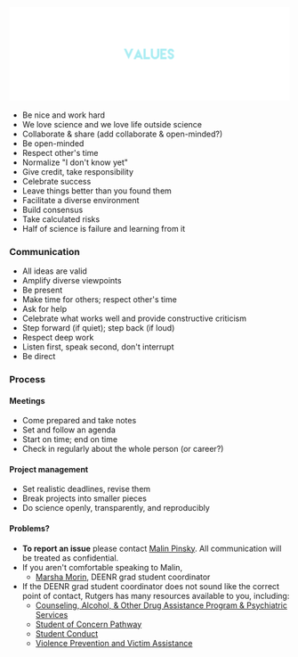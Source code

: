 ![](https://github.com/mstuart1/images/blob/master/IMG_0014.PNG)
- Be nice and work hard
- We love science and we love life outside science
- Collaborate & share (add collaborate & open-minded?)
- Be open-minded
- Respect other's time
- Normalize "I don't know yet"
- Give credit, take responsibility
- Celebrate success
- Leave things better than you found them
- Facilitate a diverse environment
- Build consensus
- Take calculated risks
- Half of science is failure and learning from it
### Communication
- All ideas are valid
- Amplify diverse viewpoints
- Be present
- Make time for others; respect other's time
- Ask for help
- Celebrate what works well and provide constructive criticism
- Step forward (if quiet); step back (if loud)
- Respect deep work
- Listen first, speak second, don't interrupt
- Be direct
### Process
#### Meetings
- Come prepared and take notes
- Set and follow an agenda
- Start on time; end on time
- Check in regularly about the whole person (or career?)
#### Project management
- Set realistic deadlines, revise them
- Break projects into smaller pieces
- Do science openly, transparently, and reproducibly
#### Problems?
- **To report an issue** please contact [Malin Pinsky](https://github.com/mpinsky). All communication will be treated as confidential.
- If you aren't comfortable speaking to Malin, 
    - [Marsha Morin](marsha.morin@rutgers.edu), DEENR grad student coordinator
- If the DEENR grad student coordinator does not sound like the correct point of contact, Rutgers has many resources available to you, including:
    - [Counseling, Alcohol, & Other Drug Assistance Program & Psychiatric Services](rhscaps.rutgers.edu)
    - [Student of Concern Pathway](deanofstudents.rutgers.edu) 
    - [Student Conduct](studentconduct.rutgers.edu)
    - [Violence Prevention and Victim Assistance](vpva.rutgers.edu)
